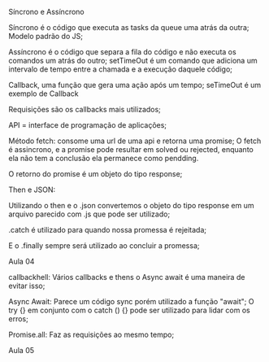 Síncrono e Assíncrono

Síncrono é o código que executa as tasks da queue uma atrás da outra;
Modelo padrão do JS;

Assíncrono é o código que separa a fila do código e não executa os comandos um atrás do outro;
setTimeOut é um comando que adiciona um intervalo de tempo entre a chamada e a execução daquele código;

Callback, uma função que gera uma ação após um tempo; 
seTimeOut é um exemplo de Callback

Requisições são os callbacks mais utilizados;

API = interface de programação de aplicações;

Método fetch: consome uma url de uma api e retorna uma promise;
O fetch é assincrono, e a promise pode resultar em solved ou rejected, enquanto ela não tem a conclusão ela permanece como pendding. 

O retorno do promise é um objeto do tipo response;

Then e JSON: 

Utilizando o then e o .json convertemos o objeto do tipo response em um arquivo parecido com .js que pode ser utilizado;

.catch é utilizado para quando nossa promessa é rejeitada;

E o .finally sempre será utilizado ao concluir a promessa;

Aula 04

callbackhell: Vários callbacks e thens o Async await é uma maneira de evitar isso;

Async Await: 
Parece um código sync porém utilizado a função "await";
O try {} em conjunto com o catch () {} pode ser utilizado para lidar com os erros;

Promise.all: Faz as requisições ao mesmo tempo;

<!-- Para saber mais: Then ou Async Await?
Quando produzimos um código assíncrono com o uso do .then nós fazemos uso de callback dentro deles. O maior problema com callbacks é que eles não são bem dimensionados mesmo para códigos assíncronos moderadamente complexos, onde temos vários .then em seguida do outro. O código resultante geralmente se torna difícil de ler, fácil de quebrar e difícil de depurar. Isso é o que chamamos de callback hell.

Para resolver isso, foi desenvolvido outra forma de construir um código assíncrono: o async await, que funciona de forma semelhante ao then mas o código fica mais “bonito”. Esse “embelezamento” em códigos é o que chamamos de syntax sugar.

Em ciência da computação, syntax sugar ou açúcar sintático (em tradução literal), é a sintaxe dentro de uma linguagem de programação que foi concebido para tornar as coisas mais fáceis de ler ou expressar. Isso torna a linguagem "mais doce" para uso humano: as coisas podem ser expressas de forma mais clara, de forma mais concisa, ou em um estilo alternativo que alguns podem preferir.

O async/await apesar de ser uma opção mais "legível" ao .then() é importante frisar que não são logicamente equivalentes: o async/await faz o processamento de forma sequencial, Promises com .then() são processadas em paralelo, o que faz com que este método seja mais rápido. O async/await simplifica a escrita e a interpretação do código, mas não é tão flexível e só funciona com uma Promise por vez.


https://www.alura.com.br/artigos/async-await-no-javascript-o-que-e-e-quando-usar
O artigo “Async/await no JavaScript: o que é e quando usar a programação assíncrona?” pode te ajudar a entender ambos os casos e suas diferenças. -->

Aula 05